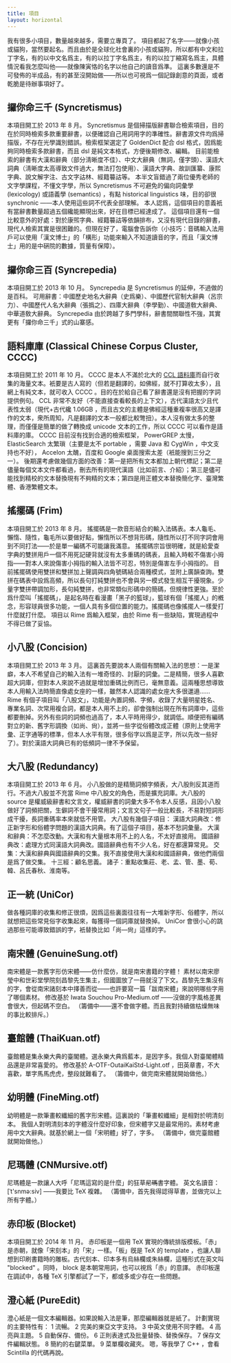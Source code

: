 ```yaml
---
title: 項目
layout: horizontal
---
```

我有很多小項目，數量越來越多，需要立專頁了。
項目都起了名字——就像小孩或貓狗，當然要起名。而且由於是全球化社會裏的小孩或貓狗，所以都有中文和拉丁字名，有的以中文名爲主，有的以拉丁字名爲主，有的以拉丁縮寫名爲主，具體情況看我怎麼叫他——就像陳寅恪的名字以他自己的讀音爲準。
這裏多數還是不可發佈的半成品，有的甚至沒開始做——所以也可視爲一個記錄創意的頁面，或者乾脆是待辦事項好了。

## 攞你命三千 (Syncretismus)
本項目開工於 2013 年 8 月。
Syncretismus 是個掃描版辭書聯合檢索項目，目的在於同時檢索多款重要辭書，以便確認自己用詞用字的準確性。辭書源文件均爲掃描版，不存在光學識別錯誤。檢索框架選定了 GoldenDict 配合 dsl 格式，因爲能夠同時檢索多款辭書，而且 dsl 是純文本格式，方便後期修改、編輯。
目前能檢索的辭書有大漢和辭典（部分淸晰度不佳）、中文大辭典（無詞，僅字頭）、漢語大詞典（淸晰度太高導致文件過大，無法打包使用）、漢語大字典、故訓匯纂、康熙字典、說文解字注、古文字詁林、經籍䉵詁等。
本半文盲錯過了兩位優秀老師的文字學課程，不懂文字學，所以 Syncretismus 不可避免的偏向詞彙學 (lexicology) 或語義學 (semantics) ，有點 historical linguistics 味，目的卻很 synchronic ——本人使用這些詞不代表全部理解。
本人認爲，這個項目的意義衹有當辭書數量超過五個纔能顯現出來，好在目標已經達成了。
這個項目還有一個比較意外的好處：對於康煕字典、經籍䉵詁等依韻排布，又沒有現代目錄的辭書，現代人檢索其實是很困難的。但現在好了，電腦會告訴你（小技巧：音碼輸入法用戶可以使用「漢文博士」的「構形」功能來輸入不知道讀音的字，而且「漢文博士」用的是中硏院的數據，質量有保障）。

## 攞你命三百 (Syncrepedia)
本項目開工於 2013 年 10 月。
Syncrepedia 是 Syncretismus 的延伸，不過做的是百科。
可用辭書：中國歷史地名大辭典（史爲樂）、中國歷代官制大辭典（呂宗力）、中國歷代人名大辭典（張撝之）、四庫大辭典（李學勤）、中國道敎大辭典、中華道敎大辭典。
Syncrepedia 由於跨越了多門學科，辭書間關聯性不強，其實更有「攞你命三千」式的山寨感。

## 語料庫庫 (Classical Chinese Corpus Cluster, CCCC)
本項目開工於 2011 年 10 月。
CCCC 是本人不滿於北大的 <a href="http://ccl.pku.edu.cn:8080/ccl_corpus/" rel="external">CCL 語料庫</a>而自行收集的海量文本。衹要是古人寫的（但若是翻譯的，如佛經，就不打算收太多），且網上有純文本，就可收入 CCCC 。目的在於給自己看了辭書還是沒有把握的字詞提供例句。
CCL 非常不友好（不能直接查看較長的上下文），古代漢語太少且代表性太弱（現代+古代纔 1.06GB ，而且古文的主體是佛經這種重複率很高又是譯作的文本，衆所周知，凡是翻譯的文本一般都比較彆扭）。本人沒有做太多的整理，而僅僅是簡單的做了轉換成 unicode 文本的工作，所以 CCCC 可以看作是語料庫的庫。
CCCC 目前沒有找到合適的檢索框架， PowerGREP 太慢， ElasticSearch 太繁瑣（主要是太不 portable ，需要 Java 和 CygWin ，中文支持也不好）， Accelon 太醜，百度和 Google 桌面搜索太差（衹能搜到三分之一）。
後期還考慮做幾個方面的改善：第一是把所有文本都加上朝代標記；第二是儘量每個文本文件都看過，刪去所有的現代漢語（比如前言、介紹）；第三是儘可能找到精校的文本替換現有不夠精的文本；第四是用正體文本替換簡化字、臺灣繁體、香港繁體文本。

## 搖擺碼 (Frim)
本項目開工於 2013 年 8 月。
搖擺碼是一款音形結合的輸入法碼表。本人龜毛、懶惰、隨性，龜毛所以要做好點，懶惰所以不想背形碼，隨性所以打不同字詞會用到不同打法——於是單一編碼不可能讓我滿意。
搖擺碼宗旨很明確，就是給愛查字典的雙拼用戶一個不用死記硬背就沒有太多重碼的碼表，且輸入時較不傷害小拇指——對本人來說傷害小拇指的輸入法皆不可忍，特別是傷害左手小拇指的。
目前搖擺碼使用雙拼和雙拼加上聲調與四角號碼結合兩種模式，並附上廣韻查詢。雙拼在碼表中設爲高頻，所以長句打純雙拼也不會與另一模式發生相互干擾現象。少量字雙拼帶調加形，長句純雙拼，也非常類似形碼中的簡碼，但規律性更強。至於爲什麼叫「搖擺碼」，是起名時在看漫畫「黑子的籃球」，籃球有個「搖擺人」的槪念，形容球員很多功能，一個人具有多個位置的能力。搖擺碼也像搖擺人一樣愛打什麼就打什麼。
項目以 Rime 爲輸入框架，由於 Rime 有一些缺陷，實現過程中不得已做了妥協。

## 小八股 (Concision)
本項目開工於 2013 年 3 月。
這裏首先要說本人兩個有關輸入法的思想：一是潔癖，本人不希望自己的輸入法有一堆奇怪的、討厭的詞彙。二是精簡，很多人喜歡超大詞庫，但對本人來說不過就是增加重碼比例而已，毫無意義。這兩種思想導致本人用輸入法時簡直像處女座的一樣，雖然本人認識的處女座大多很邋遢……
Rime 有個子項目叫「八股文」，功能是內置詞頻、字頻，收錄了大量明星姓名、專業名詞、次常用複合詞，都是本人用不上的，卻會強制出現在所有詞庫中，這些都要刪掉。另外有些詞的詞頻也過高了，本人平時用得少，就調低。順便把有編碼對立的新、舊字形調換（如尚、尙），並將一些字從俗體改成正體（原則上使用字彙、正字通等的標準，但本人水平有限，很多俗字以爲是正字，所以先改一些好了）。對於漢語大詞典已有的低頻詞一律不予保留。

## 大八股 (Redundancy)
本項目開工於 2013 年 6 月。
小八股做的是精簡詞頻字頻表，大八股則反其道而行。不過大八股並不充當 Rime 中八股文的角色，而是擴充詞庫。大八股的 source 是權威級辭書和文言文，權威辭書的詞彙大多不令本人反感，且因小八股做好了詞頻把關，生僻詞不會干擾常用詞；文言文句子一般比較長，不易對短詞形成干擾，長詞重碼率本來就低不用管。
大八股有幾個子項目：
漢語大詞典改：修正新字形和俗體字問題的漢語大詞典。有了這個子項目，基本不愁詞彙量。
大漢和辭典：不怎麼改動。大漢和有大量根本用不上的人名，不太好直接用。
國語辭典改：處理方式同漢語大詞典改。國語辭典也有不少人名，好在都還算常見。
交集：大漢和辭典與國語辭典的交集。我不直接使用大漢和和國語辭典，做他們兩個是爲了做交集。
十三經：顧名思義。
諸子：重點收集莊、老、孟、管、墨、荀、韓、呂氏春秋、淮南等。

## 正一統 (UniCor)
做各種詞庫的收集和修正很煩，因爲這些裏面往往有一大堆新字形、俗體字，所以就想把這些常見俗字收集起來，每獲得一個詞庫就替換掉。
UniCor 會很小心的跳過那些可能導致錯誤的字，衹替換比如「尚—尙」這樣的字。

## 南宋體 (GenuineSung.otf)
南宋體是一款舊字形仿宋體——仿什麼仿，就是南宋書籍的字體！
素材以南宋廖瑩中和世彩堂學院刻昌黎先生集主，但國圖放了一冊就沒了下文。昌黎先生集沒有的字，會從南宋諸刻本中擇善而從——也許要寫一篇「跋南宋體」來說明哪些字用了哪個素材。
修改基於 Iwata Souchou Pro-Medium.otf ——沒做的字風格差異會很大，但起碼不空白。
（籌備中——還不會做字體。而且我對持續做枯燥無味的事比較排斥。）

## 臺館體 (ThaiKuan.otf)
臺館體是集永樂大典的臺閣體。選永樂大典爲藍本，是因字多。我個人對臺閣體精品還是非常喜愛的。
修改基於 A-OTF-OutaiKaiStd-Light.otf ，田英章書，不大喜歡，單字馬馬虎虎，整段就難看了。
（籌備中，做完南宋體就開始做他。）

## 幼明體 (FineMing.otf)
幼明體是一款筆畫較纖細的舊字形宋體。這裏說的「筆畫較纖細」是相對於明清刻本。
我個人對明清刻本的字體沒什麼好印象，但宋體字又是最常用的。素材考慮用中文大辭典。就基於網上一個「宋明體」好了，字多。
（籌備中，做完臺館體就開始做他。）

## 尼瑪體 (CNMursive.otf)
尼瑪體是一款讓人大呼「尼瑪這寫的是什麼」的狂草<del>尼瑪</del>書字體。
英文名讀音： [ˈt'snmə:siv] ——我要比 TeX 複雜。
（籌備中，首先我得認得草書，並做完以上所有字體。）

## 赤印板 (Blocket)
本項目開工於 2014 年 11 月。
赤印板是一個用 TeX 實現的傳統排版模板。「赤」是赤朝，就像「宋刻本」的「宋」一樣。「板」旣是 TeX 的 template ，也讓人聯想到印刷書籍時的雕板。古代刻本、印本多有烏絲欄或朱絲欄，這種形式在英文叫 "blocked" 。同時， block 是本朝常用詞，也可以視爲「赤」的意譯。
赤印板還在調試中，各種 TeX 引擎都試了一下，都或多或少存在一些問題。

## 澄心紙 (PureEdit)
澄心紙是一個文本編輯器。如果說輸入法是筆，那麼編輯器就是紙了。
計劃實現的主要特性有：
1 流暢。
2 完美的東亞文字支持。
3 中英文使用不同字體。
4 高亮與主題。
5 自動保存、備份。
6 正則表達式及批量替換、替換保存。
7 保存文件編輯狀態。
8 簡約的右鍵菜單。
9 菜單欄收藏夾。
嗯，等我學了 C++ ，會看 Scintilla 的代碼再說。